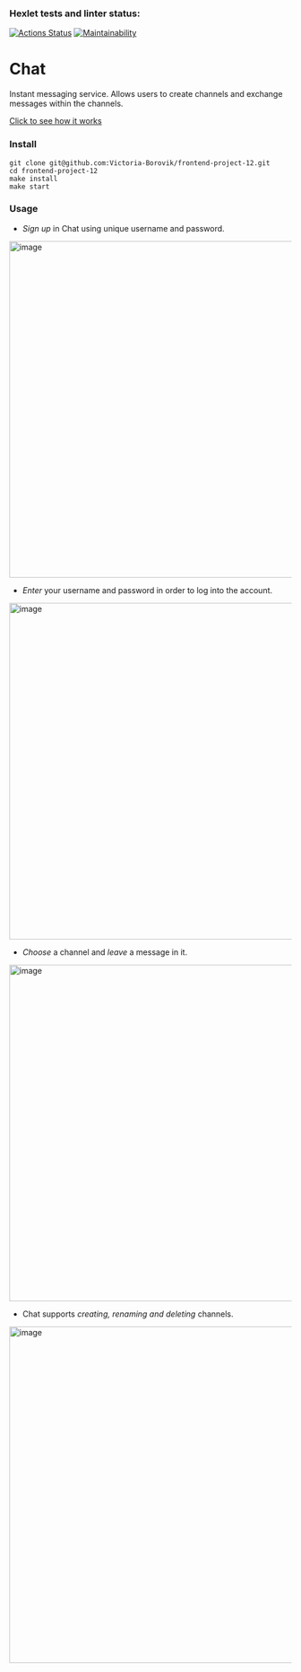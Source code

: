 ### Hexlet tests and linter status:
[![Actions Status](https://github.com/Victoria-Borovik/frontend-project-12/actions/workflows/hexlet-check.yml/badge.svg)](https://github.com/Victoria-Borovik/frontend-project-12/actions)
[![Maintainability](https://api.codeclimate.com/v1/badges/020d8c092cda3c6441db/maintainability)](https://codeclimate.com/github/Victoria-Borovik/frontend-project-12/maintainability)

# Chat
Instant messaging service.
Allows users to create channels and exchange messages within the channels.

[Click to see how it works](https://chat-app-07ev.onrender.com)

### Install
```
git clone git@github.com:Victoria-Borovik/frontend-project-12.git
cd frontend-project-12
make install
make start
```

### Usage
- *Sign up* in Chat using unique username and password.
<img width="600" alt="image" src="https://github.com/Victoria-Borovik/frontend-project-12/assets/103994412/bcc19ff5-2988-4bc3-b93c-bcd5871d4ada">
    

- *Enter* your username and password in order to log into the account.
<img width="600" alt="image" src="https://github.com/Victoria-Borovik/frontend-project-12/assets/103994412/a873c3c9-57c4-43d7-80e4-c5700897fb35">
    

- *Choose* a channel and *leave* a message in it.
<img width="600" alt="image" src="https://github.com/Victoria-Borovik/frontend-project-12/assets/103994412/a3b2ec66-c752-41cf-8cd0-3aba6f23f1eb">
    

- Сhat supports *creating, renaming and deleting* channels.
<img width="600" alt="image" src="https://github.com/Victoria-Borovik/frontend-project-12/assets/103994412/978bb58c-a1dd-4b51-be9b-386020b6f3bc">
    

